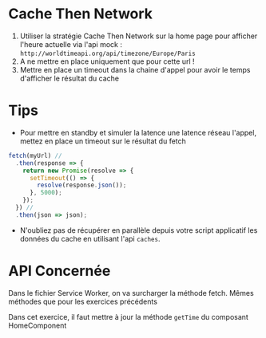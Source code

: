 # Cache Then Network

1. Utiliser la stratégie Cache Then Network sur la home page pour afficher l'heure actuelle via l'api mock : `http://worldtimeapi.org/api/timezone/Europe/Paris`
2. A ne mettre en place uniquement que pour cette url !
3. Mettre en place un timeout dans la chaine d'appel pour avoir le temps d'afficher le résultat du cache

# Tips

- Pour mettre en standby et simuler la latence une latence réseau l'appel, mettez en place un timeout sur le résultat du fetch

```javascript
fetch(myUrl) //
  .then(response => {
    return new Promise(resolve => {
      setTimeout(() => {
        resolve(response.json());
      }, 5000);
    });
  }) //
  .then(json => json);
```

- N'oubliez pas de récupérer en parallèle depuis votre script applicatif les données du cache en utilisant l'api `caches`.

# API Concernée

Dans le fichier Service Worker, on va surcharger la méthode fetch. Mêmes méthodes que pour les exercices précédents

Dans cet exercice, il faut mettre à jour la méthode `getTime` du composant HomeComponent
